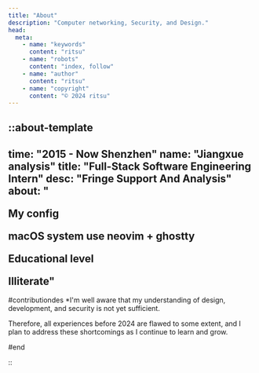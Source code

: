 ```yaml
---
title: "About"
description: "Computer networking, Security, and Design."
head:
  meta:
    - name: "keywords"
      content: "ritsu"
    - name: "robots"
      content: "index, follow"
    - name: "author"
      content: "ritsu"
    - name: "copyright"
      content: "© 2024 ritsu"
---
```


::about-template
---
time: "2015 - Now Shenzhen"
name: "Jiangxue analysis"
title: "Full-Stack Software Engineering Intern"
desc: "Fringe Support And Analysis"
about: "<p>My config</p><span>macOS system use neovim + ghostty</span><p>Educational level</p><span>Illiterate</span>"
---

#contributiondes
\*I'm well aware that my understanding of design, development, and security is not yet sufficient.

Therefore, all experiences before 2024 are flawed to some extent, and I plan to address these shortcomings as I continue to learn and grow.

#end

::
